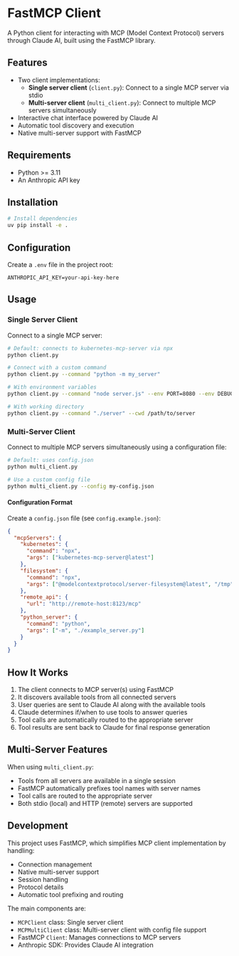# FastMCP Client

A Python client for interacting with MCP (Model Context Protocol) servers through Claude AI, built using the FastMCP library.

## Features

- Two client implementations:
  - **Single server client** (`client.py`): Connect to a single MCP server via stdio
  - **Multi-server client** (`multi_client.py`): Connect to multiple MCP servers simultaneously
- Interactive chat interface powered by Claude AI
- Automatic tool discovery and execution
- Native multi-server support with FastMCP

## Requirements

- Python >= 3.11
- An Anthropic API key

## Installation

```bash
# Install dependencies
uv pip install -e .
```

## Configuration

Create a `.env` file in the project root:

```
ANTHROPIC_API_KEY=your-api-key-here
```

## Usage

### Single Server Client

Connect to a single MCP server:

```bash
# Default: connects to kubernetes-mcp-server via npx
python client.py

# Connect with a custom command
python client.py --command "python -m my_server"

# With environment variables
python client.py --command "node server.js" --env PORT=8080 --env DEBUG=true

# With working directory
python client.py --command "./server" --cwd /path/to/server
```

### Multi-Server Client

Connect to multiple MCP servers simultaneously using a configuration file:

```bash
# Default: uses config.json
python multi_client.py

# Use a custom config file
python multi_client.py --config my-config.json
```

#### Configuration Format

Create a `config.json` file (see `config.example.json`):

```json
{
  "mcpServers": {
    "kubernetes": {
      "command": "npx",
      "args": ["kubernetes-mcp-server@latest"]
    },
    "filesystem": {
      "command": "npx",
      "args": ["@modelcontextprotocol/server-filesystem@latest", "/tmp"]
    },
    "remote_api": {
      "url": "http://remote-host:8123/mcp"
    },
    "python_server": {
      "command": "python",
      "args": ["-m", "./example_server.py"]
    }
  }
}
```

## How It Works

1. The client connects to MCP server(s) using FastMCP
2. It discovers available tools from all connected servers
3. User queries are sent to Claude AI along with the available tools
4. Claude determines if/when to use tools to answer queries
5. Tool calls are automatically routed to the appropriate server
6. Tool results are sent back to Claude for final response generation

## Multi-Server Features

When using `multi_client.py`:
- Tools from all servers are available in a single session
- FastMCP automatically prefixes tool names with server names
- Tool calls are routed to the appropriate server
- Both stdio (local) and HTTP (remote) servers are supported

## Development

This project uses FastMCP, which simplifies MCP client implementation by handling:
- Connection management
- Native multi-server support
- Session handling
- Protocol details
- Automatic tool prefixing and routing

The main components are:
- `MCPClient` class: Single server client
- `MCPMultiClient` class: Multi-server client with config file support
- FastMCP `Client`: Manages connections to MCP servers
- Anthropic SDK: Provides Claude AI integration
